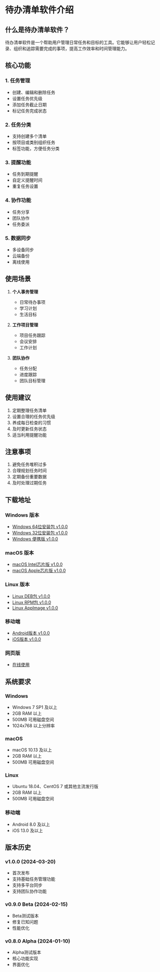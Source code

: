 # 待办清单软件介绍

## 什么是待办清单软件？

待办清单软件是一个帮助用户管理日常任务和目标的工具。它能够让用户轻松记录、组织和追踪需要完成的事项，提高工作效率和时间管理能力。

## 核心功能

### 1. 任务管理
- 创建、编辑和删除任务
- 设置任务优先级
- 添加任务截止日期
- 标记任务完成状态

### 2. 任务分类
- 支持创建多个清单
- 按项目或类别组织任务
- 标签功能，方便任务分类

### 3. 提醒功能
- 任务到期提醒
- 自定义提醒时间
- 重复任务设置

### 4. 协作功能
- 任务分享
- 团队协作
- 任务委派

### 5. 数据同步
- 多设备同步
- 云端备份
- 离线使用

## 使用场景

1. **个人事务管理**
   - 日常待办事项
   - 学习计划
   - 生活目标

2. **工作项目管理**
   - 项目任务跟踪
   - 会议安排
   - 工作计划

3. **团队协作**
   - 任务分配
   - 进度跟踪
   - 团队目标管理

## 使用建议

1. 定期整理任务清单
2. 设置合理的任务优先级
3. 养成每日检查的习惯
4. 及时更新任务状态
5. 适当利用提醒功能

## 注意事项

1. 避免任务堆积过多
2. 合理规划任务时间
3. 定期备份重要数据
4. 及时处理过期任务

## 下载地址

### Windows 版本
- [Windows 64位安装包 v1.0.0](https://example.com/todo-windows-x64.exe)
- [Windows 32位安装包 v1.0.0](https://example.com/todo-windows-x86.exe)
- [Windows 便携版 v1.0.0](https://example.com/todo-windows-portable.zip)

### macOS 版本
- [macOS Intel芯片版 v1.0.0](https://example.com/todo-macos-intel.dmg)
- [macOS Apple芯片版 v1.0.0](https://example.com/todo-macos-arm64.dmg)

### Linux 版本
- [Linux DEB包 v1.0.0](https://example.com/todo-linux.deb)
- [Linux RPM包 v1.0.0](https://example.com/todo-linux.rpm)
- [Linux AppImage v1.0.0](https://example.com/todo-linux.AppImage)

### 移动端
- [Android版本 v1.0.0](https://play.google.com/store/apps/details?id=com.todo)
- [iOS版本 v1.0.0](https://apps.apple.com/app/todo)

### 网页版
- [在线使用](https://todo.example.com)

## 系统要求

### Windows
- Windows 7 SP1 及以上
- 2GB RAM 以上
- 500MB 可用磁盘空间
- 1024x768 以上分辨率

### macOS
- macOS 10.13 及以上
- 2GB RAM 以上
- 500MB 可用磁盘空间

### Linux
- Ubuntu 18.04、CentOS 7 或其他主流发行版
- 2GB RAM 以上
- 500MB 可用磁盘空间

### 移动端
- Android 8.0 及以上
- iOS 13.0 及以上

## 版本历史

### v1.0.0 (2024-03-20)
- 首次发布
- 支持基础任务管理功能
- 支持多平台同步
- 支持团队协作功能

### v0.9.0 Beta (2024-02-15)
- Beta测试版本
- 修复已知问题
- 性能优化

### v0.8.0 Alpha (2024-01-10)
- Alpha测试版本
- 核心功能实现
- 界面优化
